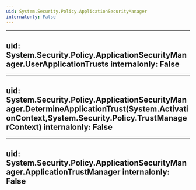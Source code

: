 ```yaml
---
uid: System.Security.Policy.ApplicationSecurityManager
internalonly: False
---
```


---
uid: System.Security.Policy.ApplicationSecurityManager.UserApplicationTrusts
internalonly: False
---

---
uid: System.Security.Policy.ApplicationSecurityManager.DetermineApplicationTrust(System.ActivationContext,System.Security.Policy.TrustManagerContext)
internalonly: False
---

---
uid: System.Security.Policy.ApplicationSecurityManager.ApplicationTrustManager
internalonly: False
---

